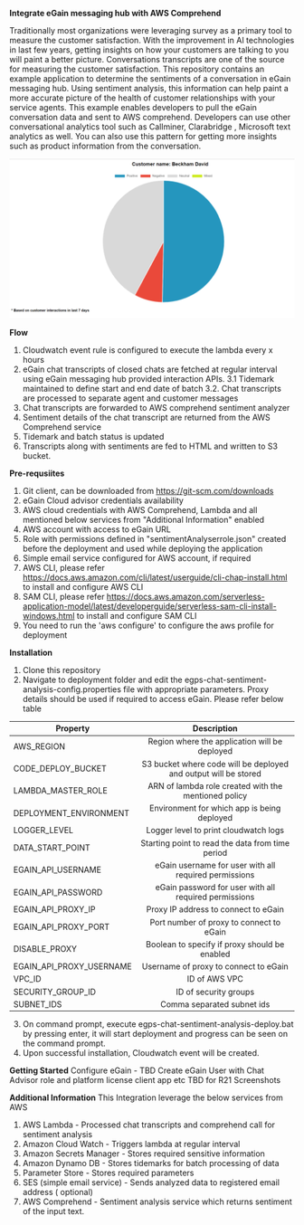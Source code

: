 **Integrate eGain messaging hub with AWS Comprehend**

Traditionally most organizations were leveraging survey as a primary tool to measure the customer satisfaction. With the improvement in AI technologies in last few years, getting insights on how your customers are talking to you will paint a better picture. Conversations transcripts are one of the source for measuring the customer satisfaction. This repository contains an example application to determine the sentiments of a conversation in eGain messaging hub. Using sentiment analysis, this information can help paint a more accurate picture of the health of customer relationships with your service agents. This example enables developers to pull the eGain conversation data and sent to AWS comprehend. Developers can use other conversational analytics tool such as Callminer, Clarabridge , Microsoft text analytics as well. You can also use this pattern for getting more insights such as product information from the conversation. 

![setimentAnalyserOutput](.github/images/sampleCustomerOutput.PNG)

**Flow** 
1. Cloudwatch event rule is configured to execute the lambda every x hours
2. eGain chat transcripts of closed chats are fetched at regular interval using eGain messaging hub provided interaction APIs. 
3.1 Tidemark maintained to define start and end date of batch
3.2. Chat transcripts are processed to separate agent and customer messages
4. Chat transcripts are forwarded to AWS comprehend sentiment analyzer
5. Sentiment details of the chat transcript are returned from the AWS Comprehend service
6. Tidemark and batch status is updated
7. Transcripts along with sentiments are fed to HTML and written to S3 bucket.

**Pre-requsiites**
1. Git client, can be downloaded from https://git-scm.com/downloads
2. eGain Cloud advisor credentials availability 
3. AWS cloud credentials with AWS Comprehend, Lambda and all mentioned below services from "Additional Information" enabled
4. AWS account with access to eGain URL
5. Role with permissions defined in "sentimentAnalyserrole.json" created before the deployment and used while deploying the application
6. Simple email service configured for AWS account, if required
7. AWS CLI, please refer https://docs.aws.amazon.com/cli/latest/userguide/cli-chap-install.html to install and configure AWS CLI
8. SAM CLI, please refer https://docs.aws.amazon.com/serverless-application-model/latest/developerguide/serverless-sam-cli-install-windows.html to install and configure SAM CLI
9. You need to run the 'aws configure' to configure the aws profile for deployment


**Installation**

1. Clone this repository
2. Navigate to deployment folder and edit the egps-chat-sentiment-analysis-config.properties file with appropriate parameters. Proxy details should be used if required   to access eGain. Please refer below table
  
  | Property        | Description |
  | ------------- |:-------------:|
  | AWS_REGION    | Region where the application will be deployed |
  | CODE_DEPLOY_BUCKET | S3 bucket where code will be deployed and output will be stored |
  | LAMBDA_MASTER_ROLE | ARN of lambda role created with the mentioned policy      |
  | DEPLOYMENT_ENVIRONMENT | Environment for which app is being deployed |
  | LOGGER_LEVEL | Logger level to print cloudwatch logs |
  | DATA_START_POINT | Starting point to read the data from time period |
  | EGAIN_API_USERNAME | eGain username for user with all required permissions |
  | EGAIN_API_PASSWORD | eGain password for user with all required permissions |
  | EGAIN_API_PROXY_IP | Proxy IP address to connect to eGain|
  | EGAIN_API_PROXY_PORT | Port number of proxy to connect to eGain|
  | DISABLE_PROXY | Boolean to specify if proxy should be enabled |
  | EGAIN_API_PROXY_USERNAME | Username of proxy to connect to eGain |
  | VPC_ID | ID of AWS VPC |
  | SECURITY_GROUP_ID | ID of security groups |
  | SUBNET_IDS | Comma separated subnet ids |
  
3. On command prompt, execute egps-chat-sentiment-analysis-deploy.bat by pressing enter, it will start deployment and progress can be seen on the command prompt.
4. Upon successful installation, Cloudwatch event will be created.


**Getting Started**
Configure eGain  - TBD
Create eGain User with Chat Advisor role and platform license
client app etc TBD for R21   Screenshots 

**Additional Information**
This Integration leverage the below services from AWS
1. AWS Lambda - Processed chat transcripts and comprehend call for sentiment analysis
2. Amazon Cloud Watch  - Triggers lambda at regular interval
3. Amazon Secrets Manager - Stores required sensitive information 
4. Amazon Dynamo DB  - Stores tidemarks for batch processing of data
5. Parameter Store - Stores required parameters
6. SES (simple email service) - Sends analyzed data to registered email address ( optional)
7. AWS Comprehend - Sentiment analysis service which returns sentiment of the input text. 
